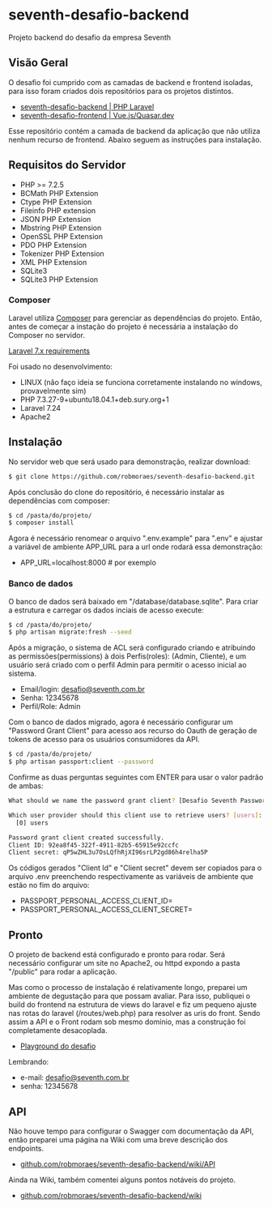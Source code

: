 # seventh-desafio-backend
Projeto backend do desafio da empresa Seventh

## Visão Geral

O desafio foi cumprido com as camadas de backend e frontend isoladas, para isso foram criados dois repositórios para os projetos distintos.

- [seventh-desafio-backend | PHP Laravel](https://github.com/robmoraes/seventh-desafio-backend)
- [seventh-desafio-frontend | Vue.js/Quasar.dev](https://github.com/robmoraes/seventh-desafio-frontend)

Esse repositório contém a camada de backend da aplicação que não utiliza nenhum recurso de frontend. Abaixo seguem as instruções para instalação.

## Requisitos do Servidor

- PHP >= 7.2.5
- BCMath PHP Extension
- Ctype PHP Extension
- Fileinfo PHP extension
- JSON PHP Extension
- Mbstring PHP Extension
- OpenSSL PHP Extension
- PDO PHP Extension
- Tokenizer PHP Extension
- XML PHP Extension
- SQLite3
- SQLite3 PHP Extension

### Composer

Laravel utiliza [Composer](https://getcomposer.org/) para gerenciar as dependências do projeto. Então, antes de começar a instação do projeto é necessária a instalação do Composer no servidor.

[Laravel 7.x requirements](https://laravel.com/docs/7.x/installation#server-requirements)

Foi usado no desenvolvimento:

- LINUX (não faço ideia se funciona corretamente instalando no windows, provavelmente sim)
- PHP 7.3.27-9+ubuntu18.04.1+deb.sury.org+1
- Laravel 7.24
- Apache2

## Instalação

No servidor web que será usado para demonstração, realizar download:

```bash
$ git clone https://github.com/robmoraes/seventh-desafio-backend.git
```

Após conclusão do clone do repositório, é necessário instalar as dependências com composer:

```bash
$ cd /pasta/do/projeto/
$ composer install
```

Agora é necessário renomear o arquivo ".env.example" para ".env" e ajustar a variável de ambiente APP_URL para a url onde rodará essa demonstração:

- APP_URL=localhost:8000  # por exemplo

### Banco de dados

O banco de dados será baixado em "/database/database.sqlite". Para criar a estrutura e carregar os dados inciais de acesso execute:

```bash
$ cd /pasta/do/projeto/
$ php artisan migrate:fresh --seed
```

Após a migração, o sistema de ACL será configurado criando e atribuindo as permissões(permissions) à dois Perfis(roles): (Admin, Cliente), e um usuário será criado com o perfil Admin para permitir o acesso inicial ao sistema.

- Email/login: desafio@seventh.com.br
- Senha: 12345678
- Perfil/Role: Admin

Com o banco de dados migrado, agora é necessário configurar um "Password Grant Client" para acesso aos recurso do Oauth de geração de tokens de acesso para os usuários consumidores da API.

```bash
$ cd /pasta/do/projeto/
$ php artisan passport:client --password
```

Confirme as duas perguntas seguintes com ENTER para usar o valor padrão de ambas:

```bash
What should we name the password grant client? [Desafio Seventh Password Grant Client]:

Which user provider should this client use to retrieve users? [users]:
  [0] users

Password grant client created successfully.
Client ID: 92ea8f45-322f-4911-82b5-65915e92ccfc
Client secret: qP5wZHL3u7OsLQfhRjXI96srLP2gd86h4relha5P
```

Os códigos gerados "Client Id" e "Client secret" devem ser copiados para o arquivo .env preenchendo respectivamente as variáveis de ambiente que estão no fim do arquivo:

- PASSPORT_PERSONAL_ACCESS_CLIENT_ID=
- PASSPORT_PERSONAL_ACCESS_CLIENT_SECRET=

## Pronto

O projeto de backend está configurado e pronto para rodar. Será necessário configurar um site no Apache2, ou httpd expondo a pasta "/public" para rodar a aplicação.

Mas como o processo de instalação é relativamente longo, preparei um ambiente de degustação para que possam avaliar. Para isso, publiquei o build do frontend na estrutura de views do laravel e fiz um pequeno ajuste nas rotas do laravel (/routes/web.php) para resolver as uris do front. Sendo assim a API e o Front rodam sob mesmo domínio, mas a construção foi completamente desacoplada.

- [Playground do desafio](https://api.seventh.seemann.com.br)

Lembrando:

- e-mail: desafio@seventh.com.br
- senha: 12345678

## API

Não houve tempo para configurar o Swagger com documentação da API, então preparei uma página na Wiki com uma breve descrição dos endpoints.

- [github.com/robmoraes/seventh-desafio-backend/wiki/API](https://github.com/robmoraes/seventh-desafio-backend/wiki/API)

Ainda na Wiki, também comentei alguns pontos notáveis do projeto.

- [github.com/robmoraes/seventh-desafio-backend/wiki](https://github.com/robmoraes/seventh-desafio-backend/wiki)